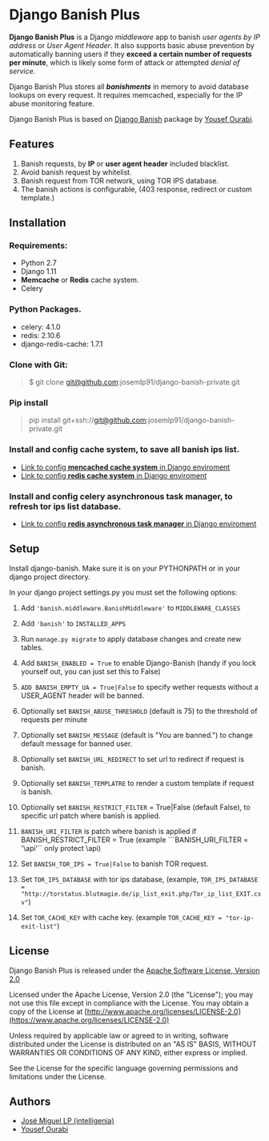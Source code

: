 Django Banish Plus
====
**Django Banish Plus** is a Django *middleware* app to banish *user agents by IP address* or *User Agent Header*.
It also supports basic abuse prevention by automatically banning users if they **exceed a certain number of requests per minute**, which is likely some form of attack or attempted *denial of service*.

Django Banish Plus stores all ***banishments*** in memory to avoid database lookups on every request. 
It requires memcached, especially for the IP abuse monitoring feature.

Django Banish Plus is based on [Django Banish](http://github.com/yourabi/django-banish) package by [Yousef Ourabi][1].

Features
----------

1. Banish requests, by **IP** or **user agent header** included blacklist.
2. Avoid banish request by whitelist.
3. Banish request from TOR network, using TOR IPS database.
4. The banish actions is configurable, (403 response, redirect or custom template.)


Installation
------------

### Requirements:

* Python 2.7
* Django 1.11
* **Memcache** or **Redis** cache system.
* Celery

### Python Packages.
- celery: 4.1.0
- redis: 2.10.6
- django-redis-cache: 1.7.1

### Clone with Git:
> $ git clone git@github.com:josemlp91/django-banish-private.git
    
    
### Pip install
> pip install git+ssh://git@github.com:josemlp91/django-banish-private.git

    
### Install and config cache system, to save all banish ips list.

- [Link to config **mencached cache system** in Django enviroment](https://djangosteps.wordpress.com/2013/07/03/setup-memcache-for-django-in-a-development-environment/)
- [Link to config **redis cache system** in Django enviroment](https://realpython.com/blog/python/caching-in-django-with-redis/)

### Install and config celery asynchronous task manager, to refresh tor ips list database.

- [Link to config **redis asynchronous task manager** in Django enviroment](http://docs.celeryproject.org/en/latest/django/first-steps-with-django.html)

Setup
------
Install django-banish. Make sure it is on your PYTHONPATH or in your django project directory.

In your django project settings.py you must set the following options:

1. Add ``'banish.middleware.BanishMiddleware'`` to ``MIDDLEWARE_CLASSES``

2. Add ``'banish'`` to ``INSTALLED_APPS``

3. Run ``manage.py migrate`` to apply database changes and create new tables.

4. Add ``BANISH_ENABLED = True`` to enable Django-Banish (handy if you lock yourself out, you can just set this to False)
    
5. ``ADD BANISH_EMPTY_UA = True|False`` to specify wether requests without a USER_AGENT header will be banned.

6. Optionally set ``BANISH_ABUSE_THRESHOLD`` (default is 75) to the threshold of requests per minute

7. Optionally set ``BANISH_MESSAGE`` (default is "You are banned.") to change default message for banned user.

8. Optionally set ``BANISH_URL_REDIRECT`` to set url to redirect if request is banish.

9.  Optionally set ``BANISH_TEMPLATRE`` to render a custom template if request is banish.

10. Optionally set ``BANISH_RESTRICT_FILTER`` = True|False (default False), to specific url patch where banish is applied.

11. ``BANISH_URI_FILTER`` is patch where banish is applied if  BANISH_RESTRICT_FILTER = True (example ```BANISH_URI_FILTER = '\api'`` only protect \api)

12. Set ``BANISH_TOR_IPS = True|False`` to banish TOR request.

13. Set ``TOR_IPS_DATABASE`` with tor ips database, (example, ``TOR_IPS_DATABASE = "http://torstatus.blutmagie.de/ip_list_exit.php/Tor_ip_list_EXIT.csv"``)

14. Set ``TOR_CACHE_KEY`` with cache key. (example ``TOR_CACHE_KEY = "tor-ip-exit-list"``)


License
------
Django Banish Plus is released under the [Apache Software License, Version 2.0](https://www.apache.org/licenses/LICENSE-2.0)

Licensed under the Apache License, Version 2.0 (the "License"); you may not use this file except in compliance with the License. You may obtain a copy of the License at [http://www.apache.org/licenses/LICENSE-2.0](https://www.apache.org/licenses/LICENSE-2.0)

Unless required by applicable law or agreed to in writing, software distributed under the License is distributed on an "AS IS" BASIS, WITHOUT WARRANTIES OR CONDITIONS OF ANY KIND, either express or implied.

See the License for the specific language governing permissions and limitations under the License.

Authors
-------
 * [José Miguel LP (intelligenia)][2]
 * [Yousef Ourabi][1]

[1]: http://github.com/yourabi
[2]: https://github.com/josemlp91/